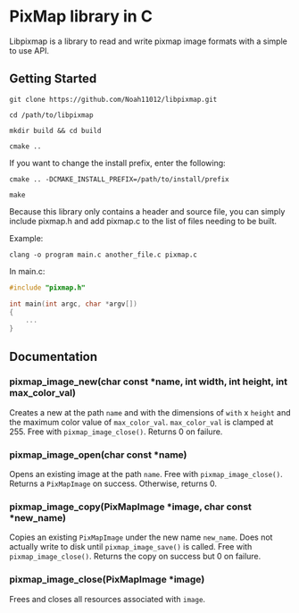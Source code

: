 # PixMap library in C
Libpixmap is a library to read and write pixmap image formats with a simple to use API.

## Getting Started

`git clone https://github.com/Noah11012/libpixmap.git`

`cd /path/to/libpixmap`

`mkdir build && cd build`

`cmake ..`

If you want to change the install prefix, enter the following:

`cmake .. -DCMAKE_INSTALL_PREFIX=/path/to/install/prefix`

`make`

Because this library only contains a header and source file, you can simply include pixmap.h and add pixmap.c to the list of files needing to be built.

Example:

`clang -o program main.c another_file.c pixmap.c`

In main.c:

```c
#include "pixmap.h"

int main(int argc, char *argv[])
{
    ...
}
```

## Documentation
### pixmap_image_new(char const *name, int width, int height, int max_color_val)

Creates a new at the path `name` and with the dimensions of `with` x `height` and the maximum color value of `max_color_val`. `max_color_val` is clamped at 255. Free with `pixmap_image_close()`. Returns 0 on failure.

### pixmap_image_open(char const *name)

Opens an existing image at the path `name`. Free with `pixmap_image_close()`. Returns a `PixMapImage` on success. Otherwise, returns 0.

### pixmap_image_copy(PixMapImage *image, char const *new_name)

Copies an existing `PixMapImage` under the new name `new_name`. Does not actually write to disk until `pixmap_image_save()` is called. Free with `pixmap_image_close()`. Returns the copy on success but 0 on failure.

### pixmap_image_close(PixMapImage *image)

Frees and closes all resources associated with `image`.